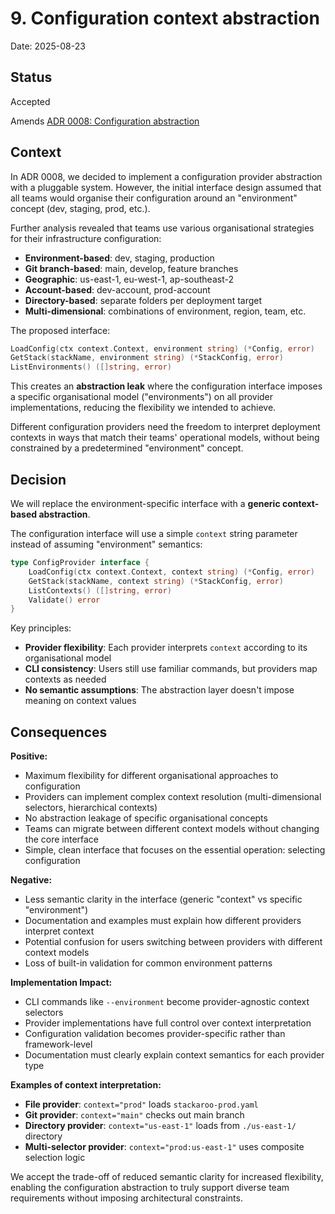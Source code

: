 # 9. Configuration context abstraction

Date: 2025-08-23

## Status

Accepted

Amends [ADR 0008: Configuration abstraction](0008-configuration-abstraction.md)

## Context

In ADR 0008, we decided to implement a configuration provider abstraction with a pluggable system. However, the initial interface design assumed that all teams would organise their configuration around an "environment" concept (dev, staging, prod, etc.).

Further analysis revealed that teams use various organisational strategies for their infrastructure configuration:
- **Environment-based**: dev, staging, production
- **Git branch-based**: main, develop, feature branches
- **Geographic**: us-east-1, eu-west-1, ap-southeast-2
- **Account-based**: dev-account, prod-account
- **Directory-based**: separate folders per deployment target
- **Multi-dimensional**: combinations of environment, region, team, etc.

The proposed interface:
```go
LoadConfig(ctx context.Context, environment string) (*Config, error)
GetStack(stackName, environment string) (*StackConfig, error)
ListEnvironments() ([]string, error)
```

This creates an **abstraction leak** where the configuration interface imposes a specific organisational model ("environments") on all provider implementations, reducing the flexibility we intended to achieve.

Different configuration providers need the freedom to interpret deployment contexts in ways that match their teams' operational models, without being constrained by a predetermined "environment" concept.

## Decision

We will replace the environment-specific interface with a **generic context-based abstraction**.

The configuration interface will use a simple `context` string parameter instead of assuming "environment" semantics:

```go
type ConfigProvider interface {
    LoadConfig(ctx context.Context, context string) (*Config, error)
    GetStack(stackName, context string) (*StackConfig, error)
    ListContexts() ([]string, error)
    Validate() error
}
```

Key principles:
- **Provider flexibility**: Each provider interprets `context` according to its organisational model
- **CLI consistency**: Users still use familiar commands, but providers map contexts as needed
- **No semantic assumptions**: The abstraction layer doesn't impose meaning on context values

## Consequences

**Positive:**
- Maximum flexibility for different organisational approaches to configuration
- Providers can implement complex context resolution (multi-dimensional selectors, hierarchical contexts)
- No abstraction leakage of specific organisational concepts
- Teams can migrate between different context models without changing the core interface
- Simple, clean interface that focuses on the essential operation: selecting configuration

**Negative:**
- Less semantic clarity in the interface (generic "context" vs specific "environment")
- Documentation and examples must explain how different providers interpret context
- Potential confusion for users switching between providers with different context models
- Loss of built-in validation for common environment patterns

**Implementation Impact:**
- CLI commands like `--environment` become provider-agnostic context selectors
- Provider implementations have full control over context interpretation
- Configuration validation becomes provider-specific rather than framework-level
- Documentation must clearly explain context semantics for each provider type

**Examples of context interpretation:**
- **File provider**: `context="prod"` loads `stackaroo-prod.yaml`
- **Git provider**: `context="main"` checks out main branch
- **Directory provider**: `context="us-east-1"` loads from `./us-east-1/` directory
- **Multi-selector provider**: `context="prod:us-east-1"` uses composite selection logic

We accept the trade-off of reduced semantic clarity for increased flexibility, enabling the configuration abstraction to truly support diverse team requirements without imposing architectural constraints.